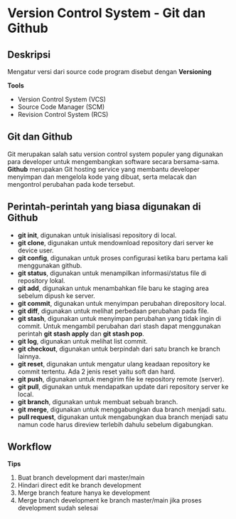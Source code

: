# Version Control System - Git dan Github

## Deskripsi
Mengatur versi dari source code program disebut dengan **Versioning**  

**Tools**
- Version Control System (VCS)
- Source Code Manager (SCM)
- Revision Control System (RCS)

## Git dan Github
Git merupakan salah satu version control system populer yang digunakan para developer untuk mengembangkan software secara bersama-sama.  
**Github** merupakan Git hosting service yang membantu developer menyimpan dan mengelola kode yang dibuat, serta melacak dan mengontrol perubahan pada kode tersebut.

## Perintah-perintah yang biasa digunakan di Github
- **git init**, digunakan untuk inisialisasi repository di local.
- **git clone**, digunakan untuk mendownload repository dari server ke device user.
- **git config**, digunakan untuk proses configurasi ketika baru pertama kali menggunakan github.
- **git status**, digunakan untuk menampilkan informasi/status file di repository lokal.
- **git add**, digunakan untuk menambahkan file baru ke staging area sebelum dipush ke server.
- **git commit**, digunakan untuk menyimpan perubahan direpository local.
- **git diff**, digunakan untuk melihat perbedaan perubahan pada file.
- **git stash**, digunakan untuk menyimpan perubahan yang tidak ingin di commit. Untuk mengambil perubahan dari stash dapat menggunakan perintah **git stash apply** dan **git stash pop**.
- **git log**, digunakan untuk melihat list commit.
- **git checkout**, digunakan untuk berpindah dari satu branch ke branch lainnya.
- **git reset**, digunakan untuk mengatur ulang keadaan repository ke commit tertentu. Ada 2 jenis reset yaitu soft dan hard.
- **git push**, digunakan untuk mengirim file ke repository remote (server).
- **git pull**, digunakan untuk mendapatkan update dari repository server ke local.
- **git branch**, digunakan untuk membuat sebuah branch.
- **git merge**, digunakan untuk menggabungkan dua branch menjadi satu.
- **pull request**, digunakan untuk mengabungkan dua branch menjadi satu namun code harus direview terlebih dahulu sebelum digabungkan.

## Workflow
**Tips**
1. Buat branch development dari master/main
2. Hindari direct edit ke branch development
3. Merge branch feature hanya ke development 
4. Merge branch development ke branch master/main jika proses development sudah selesai
